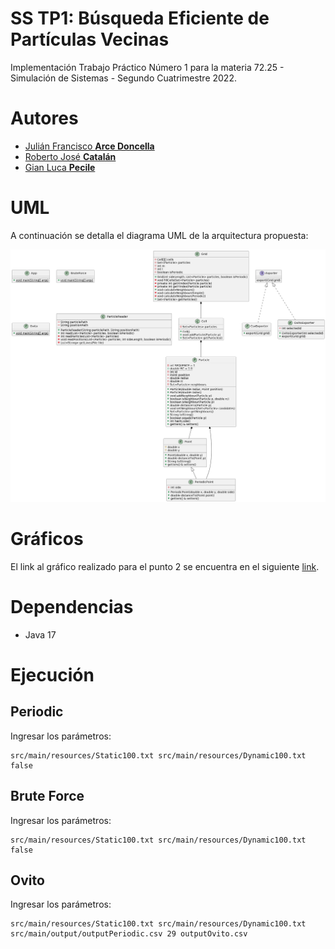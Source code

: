 # SS TP1: Búsqueda Eficiente de Partículas Vecinas

Implementación Trabajo Práctico Número 1 para la materia 72.25 - Simulación de Sistemas - Segundo Cuatrimestre 2022.

# Autores

* [Julián Francisco **Arce Doncella**](https://github.com/JuArce)
* [Roberto José **Catalán**](https://github.com/rcatalan98)
* [Gian Luca **Pecile**](https://github.com/glpecile)

# UML

A continuación se detalla el diagrama UML de la arquitectura propuesta:

![UML](UML_Architecure.png)

# Gráficos

El link al gráfico realizado para el punto 2 se encuentra en el siguiente [link](https://public.flourish.studio/visualisation/10893928/).

<div class="flourish-embed flourish-chart" data-src="visualisation/10893928"><script src="https://public.flourish.studio/resources/embed.js"></script></div>

# Dependencias

* Java 17

# Ejecución

## Periodic

Ingresar los parámetros:
```shell
src/main/resources/Static100.txt src/main/resources/Dynamic100.txt false
```

## Brute Force

Ingresar los parámetros:
```shell
src/main/resources/Static100.txt src/main/resources/Dynamic100.txt false
```

## Ovito

Ingresar los parámetros:
```shell
src/main/resources/Static100.txt src/main/resources/Dynamic100.txt src/main/output/outputPeriodic.csv 29 outputOvito.csv 
```
